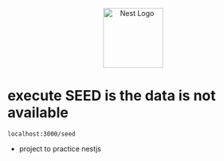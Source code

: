 <p align="center">
  <a href="http://nestjs.com/" target="blank"><img src="https://nestjs.com/img/logo-small.svg" width="120" alt="Nest Logo" /></a>
</p>

# execute SEED is the data is not available

```
localhost:3000/seed
```

- project to practice nestjs
